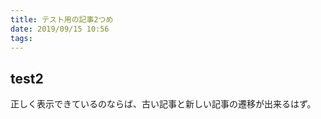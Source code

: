 ```yaml
---
title: テスト用の記事2つめ
date: 2019/09/15 10:56
tags:
---
```


## test2

正しく表示できているのならば、古い記事と新しい記事の遷移が出来るはず。
